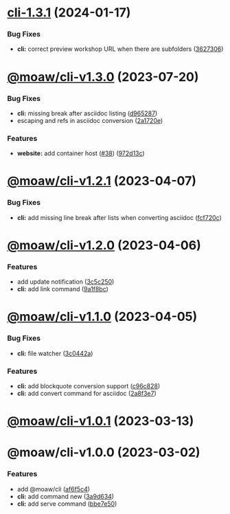 # [cli-1.3.1](https://github.com/microsoft/moaw/compare/cli-1.3.0...cli-1.3.1) (2024-01-17)


### Bug Fixes

* **cli:** correct preview workshop URL when there are subfolders ([3627306](https://github.com/microsoft/moaw/commit/3627306b26f23b84c4790afaf5da6241e880dc44))

# [@moaw/cli-v1.3.0](https://github.com/microsoft/moaw/compare/cli-1.2.1...cli-1.3.0) (2023-07-20)


### Bug Fixes

* **cli:** missing break after asciidoc listing ([d965287](https://github.com/microsoft/moaw/commit/d96528780d315b59ace03ae83a9dcdef9d804751))
* escaping and refs in asciidoc conversion ([2a1720e](https://github.com/microsoft/moaw/commit/2a1720eee71423713a083128fe4173f7a69aba3b))


### Features

* **website:** add container host ([#38](https://github.com/microsoft/moaw/issues/38)) ([972d13c](https://github.com/microsoft/moaw/commit/972d13c1a62819fe879c42091392586a127ea808))

# [@moaw/cli-v1.2.1](https://github.com/microsoft/moaw/compare/cli-1.2.0...cli-1.2.1) (2023-04-07)


### Bug Fixes

* **cli:** add missing line break after lists when converting asciidoc ([fcf720c](https://github.com/microsoft/moaw/commit/fcf720ce1a02d1c1e46b3f87ce31c8320884f3e6))

# [@moaw/cli-v1.2.0](https://github.com/microsoft/moaw/compare/cli-1.1.0...cli-1.2.0) (2023-04-06)


### Features

* add update notification ([3c5c250](https://github.com/microsoft/moaw/commit/3c5c250e45be7bc08a2bceb211faf849c2f3591b))
* **cli:** add link command ([9a1f8bc](https://github.com/microsoft/moaw/commit/9a1f8bc8c2312679d7bda92a8d327bc6a30f9505))

# [@moaw/cli-v1.1.0](https://github.com/microsoft/moaw/compare/cli-1.0.1...cli-1.1.0) (2023-04-05)


### Bug Fixes

* **cli:** file watcher ([3c0442a](https://github.com/microsoft/moaw/commit/3c0442ac8dfc4c179bd58b23cac306a6a48d56b1))


### Features

* **cli:** add blockquote conversion support ([c96c828](https://github.com/microsoft/moaw/commit/c96c82897b92fe3dc82dd5de4142d17c4bd68070))
* **cli:** add convert command for asciidoc ([2a8f3e7](https://github.com/microsoft/moaw/commit/2a8f3e7218b3333875c57d63fe51c300e501c349))

# [@moaw/cli-v1.0.1](https://github.com/microsoft/moaw/compare/cli-1.0.0...cli-1.0.1) (2023-03-13)

# @moaw/cli-v1.0.0 (2023-03-02)


### Features

* add @moaw/cli ([af6f5c4](https://github.com/microsoft/moaw/commit/af6f5c4298d4beadaed2998aea867e3e0fa752f9))
* **cli:** add command new ([3a9d634](https://github.com/microsoft/moaw/commit/3a9d634ec4669e328796c08fc3d46673d2494217))
* **cli:** add serve command ([bbe7e50](https://github.com/microsoft/moaw/commit/bbe7e509beafdad10fb92724db027ef832b24d4d))
